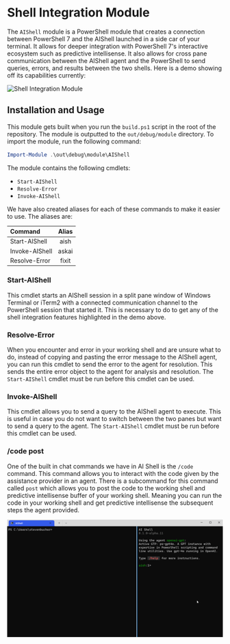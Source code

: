 # Shell Integration Module

The `AIShell` module is a PowerShell module that creates a connection between PowerShell 7 and the
AIShell launched in a side car of your terminal. It allows for deeper integration with PowerShell
7's interactive ecosystem such as predictive intellisense. It also allows for cross pane
communication between the AIShell agent and the PowerShell to send queries, errors, and results between
the two shells. Here is a demo showing off its capabilities currently:

![Shell Integration Module](../../docs/media/ShellIntegrationDemo.gif)

## Installation and Usage

This module gets built when you run the `build.ps1` script in the root of the repository. The module is outputted to the `out/debug/module` directory. To import the module, run the following command:

```powershell
Import-Module .\out\debug\module\AIShell
```

The module contains the following cmdlets:

- `Start-AIShell`
- `Resolve-Error`
- `Invoke-AIShell`

We have also created aliases for each of these commands to make it easier to use. The aliases are:

| Command | Alias |
| :------- | :------: |
| Start-AIShell | aish |
| Invoke-AIShell | askai|
| Resolve-Error | fixit |

### Start-AIShell

This cmdlet starts an AIShell session in a split pane window of Windows Terminal or iTerm2 with a
connected communication channel to the PowerShell session that started it. This is necessary to do to get any
of the shell integration features highlighted in the demo above.

### Resolve-Error

When you encounter and error in your working shell and are unsure what to do, instead of copying and
pasting the error message to the AIShell agent, you can run this cmdlet to send the error to the
agent for resolution. This sends the entire error object to the agent for analysis and resolution.
The `Start-AIShell` cmdlet must be run before this cmdlet can be used.

### Invoke-AIShell

This cmdlet allows you to send a query to the AIShell agent to execute. This is useful in case you
do not want to switch between the two panes but want to send a query to the agent. The
`Start-AIShell` cmdlet must be run before this cmdlet can be used.


### /code post

One of the built in chat commands we have in AI Shell is the `/code` command. This command allows you to
interact with the code given by the assistance provider in an agent. There is a subcommand for this
command called `post` which allows you to post the code to the working shell and predictive
intellisense buffer of your working shell. Meaning you can run the code in your working shell and
get predictive intellisense the subsequent steps the agent provided.

![Predictive Intellisense Demo](../../docs/media/AIShellPredictiveIntelliSenseDemo.gif)
